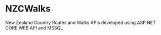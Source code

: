 # NZCWalks

New Zealand Country Routes and Walks APIs developed using ASP.NET CORE WEB API and MSSQL